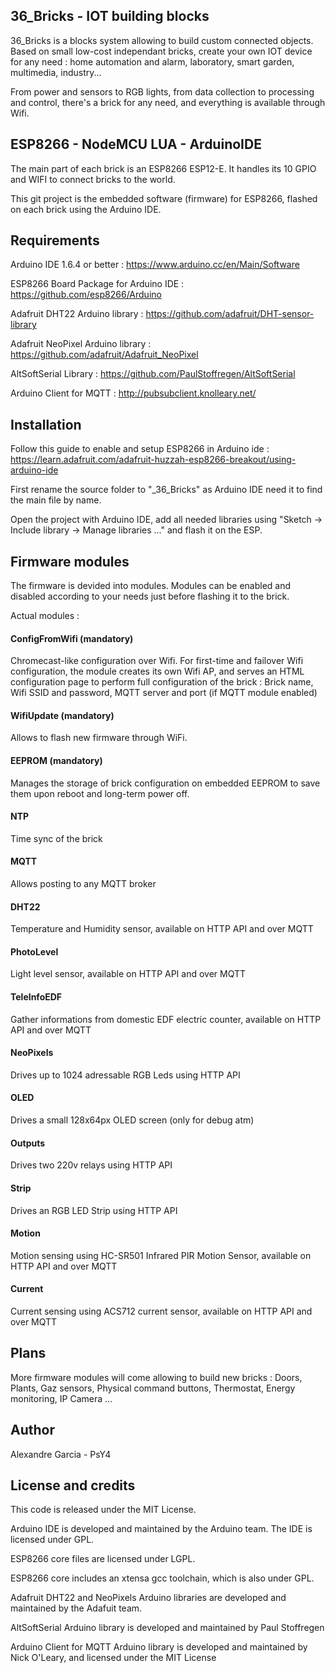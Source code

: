 ## 36_Bricks - IOT building blocks
36_Bricks is a blocks system allowing to build custom connected objects. Based on small low-cost independant bricks, create your own IOT device for any need : home automation and alarm, laboratory, smart garden, multimedia, industry...

From power and sensors to RGB lights, from data collection to processing and control, there's a brick for any need, and everything is available through Wifi. 


## ESP8266 - NodeMCU LUA - ArduinoIDE
The main part of each brick is an ESP8266 ESP12-E. It handles its 10 GPIO and WIFI to connect bricks to the world.

This git project is the embedded software (firmware) for ESP8266, flashed on each brick using the Arduino IDE.

## Requirements
Arduino IDE 1.6.4 or better : https://www.arduino.cc/en/Main/Software

ESP8266 Board Package for Arduino IDE : https://github.com/esp8266/Arduino

Adafruit DHT22 Arduino library : https://github.com/adafruit/DHT-sensor-library

Adafruit NeoPixel Arduino library : https://github.com/adafruit/Adafruit_NeoPixel

AltSoftSerial Library : https://github.com/PaulStoffregen/AltSoftSerial

Arduino Client for MQTT : http://pubsubclient.knolleary.net/

## Installation
Follow this guide to enable and setup ESP8266 in Arduino ide : https://learn.adafruit.com/adafruit-huzzah-esp8266-breakout/using-arduino-ide

First rename the source folder to "_36_Bricks" as Arduino IDE need it to find the main file by name.

Open the project with Arduino IDE, add all needed libraries using "Sketch -> Include library -> Manage libraries ..." and flash it on the ESP.

## Firmware modules
The firmware is devided into modules. Modules can be enabled and disabled according to your needs just before flashing it to the brick.

Actual modules :
#### ConfigFromWifi (mandatory)
Chromecast-like configuration over Wifi. For first-time and failover Wifi configuration, the module creates its own Wifi AP, and serves an HTML configuration page to perform full configuration of the brick : Brick name, Wifi SSID and password, MQTT server and port (if MQTT module enabled)

#### WifiUpdate (mandatory)
Allows to flash new firmware through WiFi.

#### EEPROM (mandatory)
Manages the storage of brick configuration on embedded EEPROM to save them upon reboot and long-term power off.

#### NTP
Time sync of the brick

#### MQTT
Allows posting to any MQTT broker

#### DHT22
Temperature and Humidity sensor, available on HTTP API and over MQTT

#### PhotoLevel
Light level sensor, available on HTTP API and over MQTT

#### TeleInfoEDF
Gather informations from domestic EDF electric counter, available on HTTP API and over MQTT

#### NeoPixels
Drives up to 1024 adressable RGB Leds using HTTP API

#### OLED
Drives a small 128x64px OLED screen (only for debug atm)

#### Outputs
Drives two 220v relays using HTTP API

#### Strip
Drives an RGB LED Strip using HTTP API

#### Motion
Motion sensing using HC-SR501 Infrared PIR Motion Sensor, available on HTTP API and over MQTT

#### Current
Current sensing using ACS712 current sensor, available on HTTP API and over MQTT


## Plans
More firmware modules will come allowing to build new bricks : Doors, Plants, Gaz sensors, Physical command buttons, Thermostat, Energy monitoring, IP Camera ...

## Author
Alexandre Garcia - PsY4

## License and credits
This code is released under the MIT License.

Arduino IDE is developed and maintained by the Arduino team. The IDE is licensed under GPL.

ESP8266 core files are licensed under LGPL.

ESP8266 core includes an xtensa gcc toolchain, which is also under GPL.

Adafruit DHT22 and NeoPixels Arduino libraries are developed and maintained by the Adafuit team.

AltSoftSerial Arduino library is developed and maintained by Paul Stoffregen

Arduino Client for MQTT Arduino library is developed and maintained by Nick O'Leary, and licensed under the MIT License